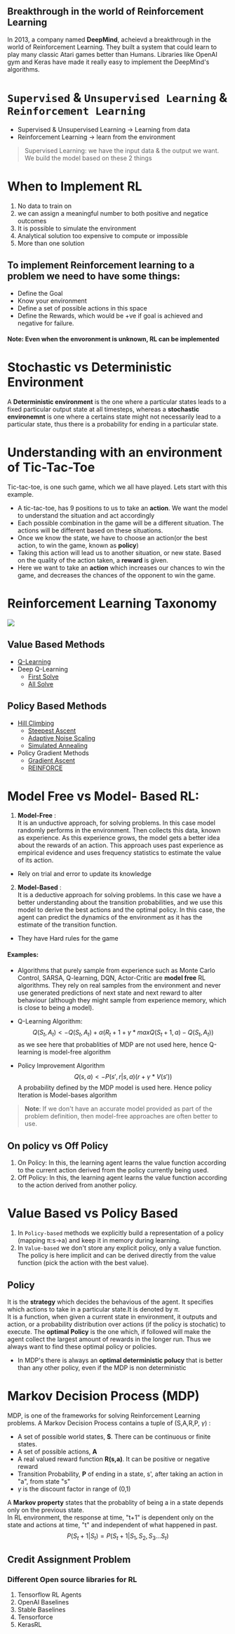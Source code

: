 ## Breakthrough in the world of Reinforcement Learning
In 2013, a company named **DeepMind**, acheievd a breakthrough in the world of Reinforcement Learning. They built a system that could learn to play many classic Atari games better than Humans.
Libraries like OpenAI gym and Keras have made it really easy to implement the DeepMind's algorithms. 

# ``Supervised`` & ``Unsupervised Learning`` & ``Reinforcement Learning``
- Supervised & Unsupervised Learning -> Learning from data 
- Reinforcement Learning -> learn from the environment

> Supervised Learning: we have the input data & the output we want. We build the model based on these 2 things

# When to Implement RL
1. No data to train on
2. we can assign a meaningful number to both positive and negatice outcomes
3. It is possible to simulate the environment 
4. Analytical solution too expensive to compute or impossible
5. More than one solution

## To implement Reinforcement learning to a problem we need to have some things:
- Define the Goal
- Know your environment
- Define a set of possible actions in this space
- Define the Rewards, which would be +ve if goal is achieved and negative for failure.
#### Note: Even when the envoronment is unknown, RL can be implemented

# Stochastic vs Deterministic Environment
A **Deterministic environment** is the one where a particular states leads to a fixed particular output state at all timesteps, whereas a **stochastic environemnt** is one where a certains state might not necessarily lead to a particular state, thus there is a probability for ending in a particular state.

# Understanding with an environment of Tic-Tac-Toe
Tic-tac-toe, is one such game, which we all have played. Lets start with this example. 
- A tic-tac-toe, has 9 positions to us to take an **action**. We want the model to understand the situation and act accordingly
- Each possible combination in the game will be a different situation. The actions will be different based on these situations.
- Once we know the state, we have to choose an action(or the best action, to win the game, known as **policy**)
- Taking this action will lead us to another situation, or new state. Based on the quality of the action taken, a **reward** is given.
- Here we want to take an **action** which increases our chances to win the game, and decreases the chances of the opponent to win the game.

# Reinforcement Learning Taxonomy 
<img src="images/taxonomy.png">

## Value Based Methods

- [Q-Learning]()
- Deep Q-Learning
    - [First Solve]()
    - [All Solve]()


## Policy Based Methods

- [Hill Climbing]()
    - [Steepest Ascent]()
    - [Adaptive Noise Scaling]()
    - [Simulated Annealing]()
- Policy Gradient Methods
    - [Gradient Ascent]()
    - [REINFORCE]()

# Model Free vs Model- Based RL:
1. **Model-Free** :\
 It is an unductive approach, for solving problems. In this case model randomly performs in the environment. Then collects this data, known as experience. As this experience grows, the model gets a better idea about the rewards of an action. This approach uses past experience as empirical evidence and uses frequency statistics to estimate the value of its action.
- Rely on trial and error to update its knowledge

2. **Model-Based** :\
It is a deductive approach for solving problems. In this case we have a better understanding about the transition probabilities, and we use this model to derive the best actions and the optimal policy.
In this case, the agent can predict the dynamics of the environment as it has the estimate of the transition function. 
- They have Hard rules for the game

#### Examples:
- Algorithms that purely sample from experience such as Monte Carlo Control, SARSA, Q-learning, DQN, Actor-Critic are **model free** RL algorithms. They rely on real samples from the environment and never use generated predictions of next state and next reward to alter behaviour (although they might sample from experience memory, which is close to being a model).

- Q-Learning Algorithm:
$$Q(S_t,A_t) <- Q(S_t,A_t) + \alpha(R_t+1 + \gamma*maxQ(S_t+1,a)-Q(S_t,A_t))$$
as we see here that probablities of MDP are not used here, hence Q-learning is model-free algorithm
- Policy Improvement Algorithm
$$Q(s,a) <- P(s',r| s,a)(r+ \gamma*V(s'))$$
A probability defined by the MDP model is used here. Hence policy Iteration is Model-bases algorithm

> **Note**: If we don't have an accurate model provided as part of the problem definition, then model-free approaches are often better to use.

## On policy vs Off Policy
1. On Policy: In this, the learning agent learns the value function according to the current action derived from the policy currently being used.
1. Off Policy: In this, the learning agent learns the value function according to the action derived from another policy.


# Value Based vs Policy Based
1. In ``Policy-based`` methods we explicitly build a representation of a policy (mapping π:s→a) and keep it in memory during learning.
1. In ``Value-based`` we don't store any explicit policy, only a value function. The policy is here implicit and can be derived directly from the value function (pick the action with the best value).

## Policy
It is the **strategy** which decides the behavious of the agent. It specifies which actions to take in a particular state.It is denoted by $\pi$. \
It is a function, when given a current state in environment, it outputs and action, or a probability distribution over actions (if the policy is stochatic) to execute. The **optimal Policy** is the one which, if followed will make the agent collect the largest amount of rewards in the longer run. Thus we always want to find these optimal policy or policies.
- In MDP's there is always an **optimal deterministic polucy** that is better than any other policy, even if the MDP is non deterministic

# Markov Decision Process (MDP)
MDP, is one of the frameworks for solving Reinforcement Learning problems.
A Markov Decision Process contains a tuple of (S,A,R,P, $\gamma$)  :
- A set of possible world states, **S**. There can be continuous or finite states.
- A set of possible actions, **A**
- A real valued reward function **R(s,a)**. It can be positive or negative reward
- Transition Probability, **P** of ending in a state, s', after taking an action in "a", from state "s"
- $\gamma$ is the discount factor in range of (0,1)

A **Markov property** states that the probablity of being a in a state depends only on the previous state. \
In RL environment, the response at time, "t+1" is dependent only on the state and actions at time, "t" and independent of what happened in past.
$$P(S_t+1 |S_t) = P(S_t+1 | S_1,S_2,S_3...S_t)$$

## Credit Assignment Problem

### Different Open source libraries for RL 
1. Tensorflow RL Agents
2. OpenAI Baselines
3. Stable Baselines
4. Tensorforce
5. KerasRL